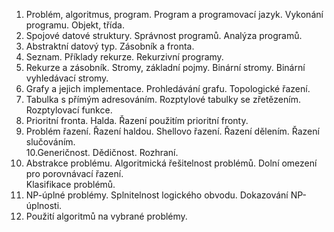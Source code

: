 1. Problém, algoritmus, program. Program a programovací jazyk. Vykonání programu. Objekt, třída.  
2. Spojové datové struktury. Správnost programů. Analýza programů.  
3. Abstraktní datový typ. Zásobník a fronta.  
4. Seznam. Příklady rekurze. Rekurzivní programy.  
5. Rekurze a zásobník. Stromy, základní pojmy. Binární stromy. Binární vyhledávací stromy.  
6. Grafy a jejich implementace. Prohledávání grafu. Topologické řazení.  
7. Tabulka s přímým adresováním. Rozptylové tabulky se zřetězením. Rozptylovací funkce.  
8. Prioritní fronta. Halda. Řazení použitím prioritní fronty.  
9. Problém řazení. Řazení haldou. Shellovo řazení. Řazení dělením. Řazení slučováním.  
10.Generičnost. Dědičnost. Rozhraní.  
11. Abstrakce problému. Algoritmická řešitelnost problémů. Dolní omezení pro porovnávací řazení.  
Klasifikace problémů.  
12. NP-úplné problémy. Splnitelnost logického obvodu. Dokazování NP-úplnosti.  
13. Použití algoritmů na vybrané problémy.